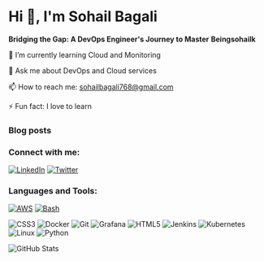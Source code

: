 # Hi 👋, I'm Sohail Bagali
**Bridging the Gap: A DevOps Engineer's Journey to Master**
**Beingsohailk**

🌱 I’m currently learning Cloud and Monitoring

💬 Ask me about DevOps and Cloud services

📫 How to reach me: sohailbagali768@gmail.com

⚡ Fun fact: I love to learn

### Blog posts
<!-- BLOG-POST-LIST:START -->
<!-- BLOG-POST-LIST:END -->

### Connect with me:
[![LinkedIn](https://img.shields.io/badge/-LinkedIn-blue)](https://www.linkedin.com/in/sohail-bagali/)
[![Twitter](https://img.shields.io/badge/-Twitter-blue)](https://x.com/Sohailk25853133)

### Languages and Tools:
[![AWS](https://img.shields.io/badge/AWS-%23FF9900.svg?style=flat&logo=amazon-aws&logoColor=white)](https://aws.amazon.com/)
[![Bash](https://img.shields.io/badge/Bash-%23121011.svg?style=flat&logo=gnu-bash&logoColor=white)](https://www.gnu.org/software/bash/)

![CSS3](https://img.shields.io/badge/CSS3-%231572B6.svg?style=flat&logo=css3&logoColor=white)
![Docker](https://img.shields.io/badge/Docker-%230db7ed.svg?style=flat&logo=docker&logoColor=white)
![Git](https://img.shields.io/badge/Git-%23F05033.svg?style=flat&logo=git&logoColor=white)
![Grafana](https://img.shields.io/badge/Grafana-%23F46800.svg?style=flat&logo=grafana&logoColor=white)
![HTML5](https://img.shields.io/badge/HTML5-%23E34F26.svg?style=flat&logo=html5&logoColor=white)
![Jenkins](https://img.shields.io/badge/Jenkins-%23D24939.svg?style=flat&logo=jenkins&logoColor=white)
![Kubernetes](https://img.shields.io/badge/Kubernetes-%23326CE5.svg?style=flat&logo=kubernetes&logoColor=white)
![Linux](https://img.shields.io/badge/Linux-%23FCC624.svg?style=flat&logo=linux&logoColor=white)
![Python](https://img.shields.io/badge/Python-%233776AB.svg?style=flat&logo=python&logoColor=white)


![GitHub Stats](https://github-readme-stats.vercel.app/api?username=Beingsohailk&show_icons=true&theme=radical)
